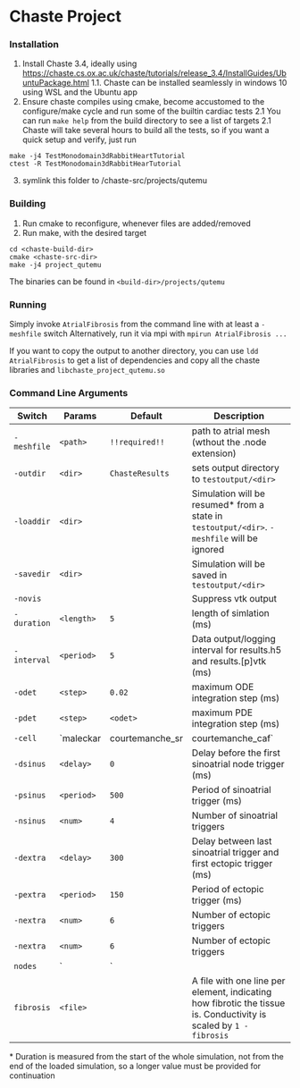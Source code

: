 # Chaste Project
### Installation
1. Install Chaste 3.4, ideally using https://chaste.cs.ox.ac.uk/chaste/tutorials/release_3.4/InstallGuides/UbuntuPackage.html
1.1. Chaste can be installed seamlessly in windows 10 using WSL and the Ubuntu app
2. Ensure chaste compiles using cmake, become accustomed to the configure/make cycle and run some of the builtin cardiac tests
2.1 You can run `make help` from the build directory to see a list of targets
2.1 Chaste will take several hours to build all the tests, so if you want a quick setup and verify, just run  
```
make -j4 TestMonodomain3dRabbitHeartTutorial
ctest -R TestMonodomain3dRabbitHearTutorial
```
3. symlink this folder to /chaste-src/projects/qutemu

### Building
1. Run cmake to reconfigure, whenever files are added/removed
2. Run make, with the desired target
```
cd <chaste-build-dir>
cmake <chaste-src-dir>
make -j4 project_qutemu
```
The binaries can be found in `<build-dir>/projects/qutemu`

### Running
Simply invoke `AtrialFibrosis` from the command line with at least a `-meshfile` switch
Alternatively, run it via mpi with `mpirun AtrialFibrosis ...`

If you want to copy the output to another directory, you can use `ldd AtrialFibrosis` to get a list of dependencies and copy all the chaste libraries and `libchaste_project_qutemu.so`


### Command Line Arguments
| Switch | Params | Default | Description |
| - | - | - | - |
| `-meshfile` | `<path>` | `!!required!!` | path to atrial mesh (wthout the .node extension)
| `-outdir` | `<dir>` | `ChasteResults` | sets output directory to `testoutput/<dir>`
| `-loaddir` | `<dir>` |  | Simulation will be resumed* from a state in `testoutput/<dir>`. `-meshfile` will be ignored
| `-savedir` | `<dir>` |  | Simulation will be saved in `testoutput/<dir>`
| `-novis` ||| Suppress vtk output
| `-duration` | `<length>` | `5` | length of simlation (ms) |
| `-interval` | `<period>` | `5` | Data output/logging interval for results.h5 and results.[p]vtk (ms) |
| `-odet` | `<step>` | `0.02` | maximum ODE integration step (ms) |
| `-pdet` | `<step>` | `<odet>` | maximum PDE integration step (ms) |
| `-cell` | `maleckar|courtemanche_sr|courtemanche_caf` | `maleckar` | cell model to use |
| `-dsinus` | `<delay>` | `0` | Delay before the first sinoatrial node trigger (ms) |
| `-psinus` | `<period>` | `500` | Period of sinoatrial trigger (ms) |
| `-nsinus` | `<num>` | `4` | Number of sinoatrial triggers  |
| `-dextra` | `<delay>` | `300` | Delay between last sinoatrial trigger and first ectopic trigger (ms) |
| `-pextra` | `<period>` | `150` | Period of ectopic trigger (ms) |
| `-nextra` | `<num>` | `6` | Number of ectopic triggers  |
| `-nextra` | `<num>` | `6` | Number of ectopic triggers  |
| `nodes` | `<nodelist>|<nodefile>` || Restrict output nodes (by number in .node file). A comma separated list of nodes to output or a file where each entry is a single line containing a node number. 
| `fibrosis` | `<file>` || A file with one line per element, indicating how fibrotic the tissue is. Conductivity is scaled by `1 - fibrosis`
\* Duration is measured from the start of the whole simulation, not from the end of the loaded simulation, so a longer value must be provided for continuation